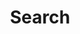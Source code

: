 ---
layout: search
title: Search
permalink: /searchmetadata/
nav_order: 2
script: scripts/searchMetadata.js
---